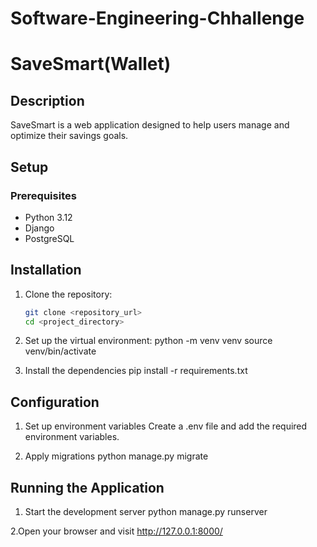 # Software-Engineering-Chhallenge

# SaveSmart(Wallet)

## Description
SaveSmart is a web application designed to help users manage and optimize their savings goals. 

## Setup

### Prerequisites
- Python 3.12
- Django
- PostgreSQL

## Installation

1. Clone the repository:

   ```bash
   git clone <repository_url>
   cd <project_directory>
2. Set up the virtual environment:
  python -m venv venv
  source venv/bin/activate

3. Install the dependencies
   pip install -r requirements.txt
   
## Configuration

1. Set up environment variables
   Create a .env file and add the required environment variables.

2. Apply migrations
   python manage.py migrate

## Running the Application
1. Start the development server
   python manage.py runserver
   
2.Open your browser and visit
  http://127.0.0.1:8000/
